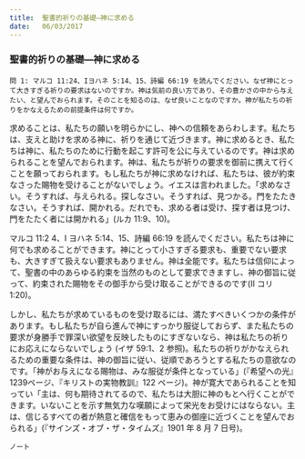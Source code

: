 ```yaml
---
title:  聖書的祈りの基礎―神に求める
date:   06/03/2017
---
```


### 聖書的祈りの基礎―神に求める

`問 1: マルコ 11:24、Iヨハネ 5:14、15、詩編 66:19 を読んでください。なぜ神にとって大きすぎる祈りの要求はないのですか。神は気前の良い方であり、その豊かさの中から与えたい、と望んでおられます。そのことを知るのは、なぜ良いことなのですか。神が私たちの祈りをかなえるための前提条件は何ですか。`

 求めることは、私たちの願いを明らかにし、神への信頼をあらわします。私たちは、支えと助けを求める神に、祈りを通じて近づきます。神に求めるとき、私たちは神に、私たちのために行動を起こす許可を公に与えているのです。神は求められることを望んでおられます。神は、私たちが祈りの要求を御前に携えて行くことを願っておられます。もし私たちが神に求めなければ、私たちは、彼が約束なさった賜物を受けることがないでしょう。イエスは言われました。「求めなさい。そうすれば、与えられる。探しなさい。そうすれば、見つかる。門をたたきなさい。そうすれば、開かれる。だれでも、求める者は受け、探す者は見つけ、門をたたく者には開かれる」(ルカ 11:9、10)。

 マルコ 11:2 4、I ヨハネ 5:14、15、詩編 66:19 を読んでください。私たちは神に何でも求めることができます。神にとって小さすぎる要求も、重要でない要求も、大きすぎて扱えない要求もありません。神は全能です。私たちは信仰によって、聖書の中のあらゆる約束を当然のものとして要求できますし、神の御旨に従って、約束された賜物をその御手から受け取ることができるのです(II コリ1:20)。

 しかし、私たちが求めているものを受け取るには、満たすべきいくつかの条件があります。もし私たちが自ら進んで神にすっかり服従しておらず、また私たちの要求が身勝手で罪深い欲望を反映したものにすぎないなら、神は私たちの祈りにお応えにならないでしょう (イザ 59:1、2 参照)。私たちの祈りがかなえられるための重要な条件は、神の御旨に従い、従順であろうとする私たちの意欲なのです。「神がお与えになる賜物は、みな服従が条件となっている」(『希望への光』1239ページ、『キリストの実物教訓』122 ページ)。神が寛大であられることを知ってい「主は、何も期待されてるので、私たちは大胆に神のもとへ行くことができます。いないことを示す無気力な嘆願によって栄光をお受けにはならない。主は、信じるすべての者が熱意と確信をもって恵みの御座に近づくことを望んでおられる」(『サインズ・オブ・ザ・タイムズ』1901 年 8 月 7 日号)。

`ノート`
